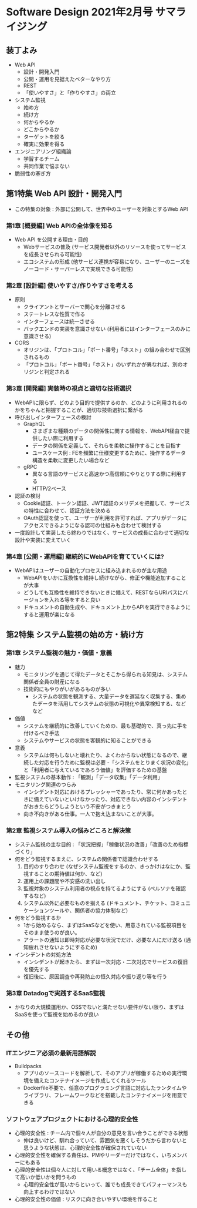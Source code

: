 # Software Design 2021年2月号 サマライジング

## 装丁よみ

- Web API
  - 設計・開発入門
  - 公開・運用を見据えたベターなやり方
  - REST
  - 「使いやすさ」と「作りやすさ」の両立
- システム監視
  - 始め方
  - 続け方
  - 何からやるか
  - どこからやるか
  - ターゲットを絞る
  - 確実に効果を得る
- エンジニアリング組織論
  - 学習するチーム
  - 共同作業で悩まない
- 脆弱性の塞ぎ方

## 第1特集 Web API 設計・開発入門

- この特集の対象 : 外部に公開して、世界中のユーザーを対象とするWeb API

### 第1章 [概要編] Web APIの全体像を知る

- Web API を公開する理由・目的
  - Webサービスの普及 (サービス開発者以外のリソースを使ってサービスを成長させられる可能性)
  - エコシステムの形成 (他サービス連携が容易になり、ユーザーのニーズをノーコード・サーバーレスで実現できる可能性)

### 第2章 [設計編] 使いやすさ/作りやすさを考える

- 原則
  - クライアントとサーバーで関心を分離させる
  - ステートレスな性質で作る
  - インターフェースは統一させる
  - バックエンドの実装を意識させない (利用者にはインターフェースのみに意識させる)
- CORS
  - オリジンは、「プロトコル」「ポート番号」「ホスト」の組み合わせで区別されるもの
  - 「プロトコル」「ポート番号」「ホスト」のいずれかが異なれば、別のオリジンと判定される

### 第3章 [開発編] 実装時の視点と適切な技術選択

- WebAPIに限らず、どのよう目的で提供するのか、どのように利用されるのかをちゃんと把握することが、適切な技術選択に繋がる
- 呼び出しインターフェースの検討
  - GraphQL
    - さまざまな種類のデータの関係性に関する情報を、WebAPI経由で提供したい際に利用する
    - データの関係を定義して、それらを柔軟に操作することを目指す
    - ユースケース例 : FEを頻繁に仕様変更するために、操作するデータ構造を柔軟に変更したい場合など
  - gRPC
    - 異なる言語のサービスと高速かつ高信頼にやりとりする際に利用する
    - HTTP/2ベース
- 認証の検討
  - Cookie認証、トークン認証、JWT認証のメリデメを把握して、サービスの特性に合わせて、認証方法を決める
  - OAuth認証を使って、ユーザーが利用を許可すれば、アプリがデータにアクセスできるようになる認可の仕組みも合わせて検討する
- 一度設計して実装したら終わりではなく、サービスの成長に合わせて適切な設計や実装に変えていく

### 第4章 [公開・運用編] 継続的にWebAPIを育てていくには?

- WebAPIはユーザーの自動化プロセスに組み込まれるのが主な用途
  - WebAPIをいかに互換性を維持し続けながら、修正や機能追加することが大事
  - どうしても互換性を維持できないときに備えて、RESTならURIパスにバージョンを入れる等をすると良い
  - ドキュメントの自動生成や、ドキュメント上からAPIを実行できるようにすると運用が楽になる

## 第2特集 システム監視の始め方・続け方

### 第1章 システム監視の魅力・価値・意義

- 魅力
  - モニタリングを通じて得たデータとそこから得られる知見は、システム関係者全員の財産になる
  - 技術的にもやりがいがあるものが多い
    - システムの状態を観測する、大量データを遅延なく収集する、集めたデータを活用してシステムの状態の可視化や異常検知する、などなど
- 価値
  - システムを継続的に改善していくための、最も基礎的で、真っ先に手を付けるべき手法
  - システムやサービスの状態を客観的に知ることができる
- 意義
  - システムは何もしないと壊れたり、よくわからない状態になるので、継続した対応を行うために監視は必要
  -「システムをとりまく状況の変化」と「利用者に与えているであろう価値」を評価するための基盤
- 監視システムの基本動作 : 「観測」「データ収集」「データ利用」
- モニタリング関連のつらみ
  - インシデント対応におけるプレッシャーであったり、常に何かあったときに備えていないといけなかったり、対応できない内容のインシデントがおきたらどうしようという不安がつきまとう
  - 向き不向きがある仕事。一人で抱え込まないことが大事。

### 第2章 監視システム導入の悩みどころと解決策

- システム監視の主な目的 : 「状況把握」「稼働状況の改善」「改善のため指標づくり」
- 何をどう監視するまえに、システムの関係者で認識合わせする
  1. 目的のすり合わせ (なぜシステム監視をするのか、きっかけはなにか、監視することの期待値は何か、など)
  2. 運用上の課題間や不安感の洗い出し
  3. 監視対象のシステム利用者の視点を持てるようにする (ペルソナを確認するなど)
  4. システム以外に必要なものを揃える (ドキュメント、チケット、コミュニケーションツールや、関係者の協力体制など)
- 何をどう監視するか
  - 1から始めるなら、まずはSaaSなどを使い、用意されている監視項目をそのまま使うのが良い。
  - アラートの通知は即時対応が必要な状況でだけ、必要な人にだけ送る (通知疲れさせないようにするため)
- インシデントの対処方法
  - インシデントが起きたら、まずは一次対応・二次対応でサービスの復旧を優先する
  - 復旧後に、原因調査や再発防止の恒久対応や振り返り等を行う

### 第3章 Datadogで実践するSaaS監視

- かなりの大規模運用か、OSSでないと満たせない要件がない限り、まずはSaaSを使って監視を始めるのが良い

## その他

### ITエンジニア必須の最新用語解説

- Buildpacks
  - アプリのソースコードを解析して、そのアプリが稼働するための実行環境を備えたコンテナイメージを作成してくれるツール
  - Dockerfile不要で、任意のプログラミング言語に対応したランタイムやライブラリ、フレームワークなどを搭載したコンテナイメージを用意できる

### ソフトウェアプロジェクトにおける心理的安全性

- 心理的安全性 : チーム内で個々人が自分の意見を言い合うことができる状態
  - 仲は良いけど、馴れ合っていて、雰囲気を悪くしそうだから言わないと思うような状態は、心理的安全性が確保されていない
- 心理的安全性を確保する責任は、PMやリーダーだけではなく、いちメンバーにもある
- 心理的安全性は個々人に対して用いる概念ではなく、「チーム全体」を指して高いか低いかを問うもの
  - 心理的安全性が高いからといって、誰でも成長できてパフォーマンスも向上するわけではない
- 心理的安全性の価値 : リスクに向き合いやすい環境を作ること

